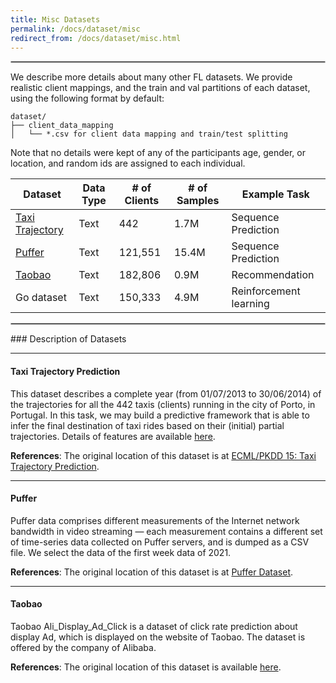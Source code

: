 ```yaml
---
title: Misc Datasets
permalink: /docs/dataset/misc
redirect_from: /docs/dataset/misc.html
---
```

<hr style="border:.8px solid silver"> 
 
We describe more details about many other FL datasets. We provide realistic client mappings, and the train and val partitions of each dataset, using the following format by default: 
```
dataset/
├── client_data_mapping
│   └── *.csv for client data mapping and train/test splitting
```


Note that no details were kept of any of the participants age, gender, or location, and random ids are assigned to each individual. 


| Dataset                                        | Data Type   |# of Clients  | # of Samples   | Example Task | 
|------------------------------------------------| ----------- | -----------  |  ----------- |   ----------- |
| [Taxi Trajectory](#taxi-trajectory-prediction) |   Text      |      442     |    1.7M       |   Sequence Prediction
| [Puffer](#puffer)                              |   Text      |     121,551  |   15.4M       |   Sequence Prediction
| [Taobao](#taobao)                              |   Text      |     182,806  |    0.9M       |   Recommendation
| Go dataset                                     |   Text      |     150,333  |    4.9M       |   Reinforcement learning


<hr style="border:.8px solid silver"> 
### Description of Datasets

---
#### Taxi Trajectory Prediction
This dataset describes a complete year (from 01/07/2013 to 30/06/2014) of the trajectories for all the 442 taxis (clients) running in the city of Porto, in Portugal. 
In this task, we may build a predictive framework that is able to infer the final destination of taxi rides based on their (initial) partial trajectories. Details of features are available [here](https://www.kaggle.com/c/pkdd-15-predict-taxi-service-trajectory-i/overview).

**References**:
The original location of this dataset is at [ECML/PKDD 15: Taxi Trajectory Prediction](https://www.kaggle.com/c/pkdd-15-predict-taxi-service-trajectory-i/overview).

---
#### Puffer
Puffer data comprises different measurements of the Internet network bandwidth in video streaming — each measurement contains a different set of time-series data collected on Puffer servers, and is dumped as a CSV file. We select the data of the first week data of 2021. 

**References**:
The original location of this dataset is at [Puffer Dataset](https://puffer.stanford.edu/data-description/).

---
#### Taobao

Taobao Ali_Display_Ad_Click is a dataset of click rate prediction about display Ad, which is displayed on the website of Taobao. The dataset is offered by the company of Alibaba. 

**References**:
The original location of this dataset is available [here](https://tianchi.aliyun.com/dataset/dataDetail?dataId=56).
